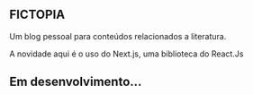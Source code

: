 ## FICTOPIA
Um blog pessoal para conteúdos relacionados a literatura.

A novidade aqui é o uso do Next.js, uma biblioteca do React.Js

## Em desenvolvimento...
